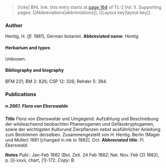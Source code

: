 > [!cite] BHL link: this entry starts at [page 164](https://www.biodiversitylibrary.org/page/33068406) of TL-2 Vol. II.
> Supporting pages: [[Abbreviations|abbreviations]], [[Layout key|layout key]].

### Author

Hentig, H. (*fl*. 1881), German botanist. 
**Abbreviated name**: *Hentig*

#### Herbarium and types

Unknown.

#### Bibliography and biography

BFM 231; BM 2: 826; CSP 12: 326; Rehder 5: 384.

### Publications

##### n.2661. Flora von Eberswalde

**Title**
*Flora von Eberswalde* und Umgegend. Aufzählung und Beschreibung der wildwachsend beobachten Phanerogamen und Gefässkryptogamen, sowie der wichtigsten Kulturund Zierpflanzen nebst ausführlicher Anleitung zum Bestimmen derselben. Zusammengestellt von H. Hentig. Berlin (Mager und Müller) 1881 \[changed in ink to 1882\]. Oct.
**Abbreviated title**: *Fl. Eberswald.*

**Notes**
*Publ*.: Jan-Feb 1882 (Bot. Zeit. 24 Feb 1882; Nat. Nov. Feb (2) 1882), p. \[i\]-xxxii, chart, \[1\]-172. *Copy*: B.

